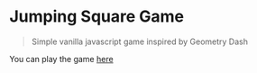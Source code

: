 # Jumping Square Game

> Simple vanilla javascript game inspired by Geometry Dash

You can play the game [here](https://jumping-square-game.web.app/)
